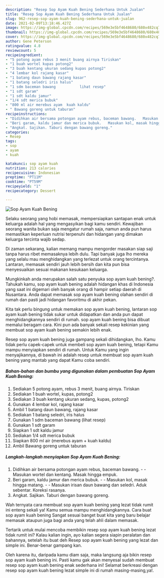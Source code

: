 ```yaml
---
description: "Resep Sop Ayam Kuah Bening Sederhana Untuk Jualan"
title: "Resep Sop Ayam Kuah Bening Sederhana Untuk Jualan"
slug: 962-resep-sop-ayam-kuah-bening-sederhana-untuk-jualan
date: 2021-02-09T13:18:46.427Z
image: https://img-global.cpcdn.com/recipes/569e3e5bf4648680/680x482cq70/sop-ayam-kuah-bening-foto-resep-utama.jpg
thumbnail: https://img-global.cpcdn.com/recipes/569e3e5bf4648680/680x482cq70/sop-ayam-kuah-bening-foto-resep-utama.jpg
cover: https://img-global.cpcdn.com/recipes/569e3e5bf4648680/680x482cq70/sop-ayam-kuah-bening-foto-resep-utama.jpg
author: Gene Peterson
ratingvalue: 4.8
reviewcount: 5
recipeingredient:
- "5 potong ayam rebus 3 menit buang airnya Tiriskan"
- "1 buah wortel kupas potong2"
- "3 buah kentang ukuran sedang kupas potong2"
- "4 lembar kol rajang kasar"
- "1 batang daun bawang rajang kasar"
- "1 batang seledri iris halus"
- "1 sdm baceman bawang           lihat resep"
- "1 sdt garam"
- "1 sdt kaldu jamur"
- "1/4 sdt merica bubuk"
- "800 ml air merebus ayam  kuah kaldu"
- " Bawang goreng untuk taburan"
recipeinstructions:
- "Didihkan air bersama potongan ayam rebus, baceman bawang.   Masukan wortel dan kentang. Masak hingga empuk."
- "Beri garam, kaldu jamur dan merica bubuk.   Masukan kol, masak hingga matang.   Masukan irisan daun bawang dan seledri. Aduk sebentar. Koreksi rasanya."
- "Angkat. Sajikan. Taburi dengan bawang goreng."
categories:
- Resep
tags:
- sop
- ayam
- kuah

katakunci: sop ayam kuah 
nutrition: 213 calories
recipecuisine: Indonesian
preptime: "PT11M"
cooktime: "PT59M"
recipeyield: "1"
recipecategory: Dessert

---
```



![Sop Ayam Kuah Bening](https://img-global.cpcdn.com/recipes/569e3e5bf4648680/680x482cq70/sop-ayam-kuah-bening-foto-resep-utama.jpg)

Selaku seorang yang hobi memasak, mempersiapkan santapan enak untuk keluarga adalah hal yang mengasyikan bagi kamu sendiri. Kewajiban seorang  wanita bukan saja mengatur rumah saja, namun anda pun harus memastikan keperluan nutrisi terpenuhi dan hidangan yang dimakan keluarga tercinta wajib sedap.

Di zaman  sekarang, kalian memang mampu mengorder masakan siap saji tanpa harus ribet memasaknya lebih dulu. Tapi banyak juga lho mereka yang selalu mau menghidangkan yang terlezat untuk orang tercintanya. Lantaran, memasak sendiri jauh lebih bersih dan kita pun bisa menyesuaikan sesuai makanan kesukaan keluarga. 



Mungkinkah anda merupakan salah satu penyuka sop ayam kuah bening?. Tahukah kamu, sop ayam kuah bening adalah hidangan khas di Indonesia yang saat ini digemari oleh banyak orang di hampir setiap daerah di Nusantara. Anda dapat memasak sop ayam kuah bening olahan sendiri di rumah dan pasti jadi hidangan favoritmu di akhir pekan.

Kita tak perlu bingung untuk memakan sop ayam kuah bening, lantaran sop ayam kuah bening tidak sukar untuk didapatkan dan anda pun dapat menghidangkannya sendiri di rumah. sop ayam kuah bening bisa dibuat memalui beragam cara. Kini pun ada banyak sekali resep kekinian yang membuat sop ayam kuah bening semakin lebih enak.

Resep sop ayam kuah bening juga gampang sekali dihidangkan, lho. Kamu tidak perlu capek-capek untuk membeli sop ayam kuah bening, tetapi Kamu mampu menyiapkan sendiri di rumah. Untuk Kamu yang ingin menyajikannya, di bawah ini adalah resep untuk membuat sop ayam kuah bening yang mantab yang dapat Kamu coba sendiri.

<!--inarticleads1-->

##### Bahan-bahan dan bumbu yang digunakan dalam pembuatan Sop Ayam Kuah Bening:

1. Sediakan 5 potong ayam, rebus 3 menit, buang airnya. Tiriskan
1. Sediakan 1 buah wortel, kupas, potong2
1. Sediakan 3 buah kentang ukuran sedang, kupas, potong2
1. Gunakan 4 lembar kol, rajang kasar
1. Ambil 1 batang daun bawang, rajang kasar
1. Sediakan 1 batang seledri, iris halus
1. Gunakan 1 sdm baceman bawang           (lihat resep)
1. Gunakan 1 sdt garam
1. Siapkan 1 sdt kaldu jamur
1. Sediakan 1/4 sdt merica bubuk
1. Siapkan 800 ml air (merebus ayam + kuah kaldu)
1. Ambil  Bawang goreng untuk taburan




<!--inarticleads2-->

##### Langkah-langkah menyiapkan Sop Ayam Kuah Bening:

1. Didihkan air bersama potongan ayam rebus, baceman bawang.  -  - Masukan wortel dan kentang. Masak hingga empuk.
1. Beri garam, kaldu jamur dan merica bubuk.  -  - Masukan kol, masak hingga matang.  -  - Masukan irisan daun bawang dan seledri. Aduk sebentar. Koreksi rasanya.
1. Angkat. Sajikan. Taburi dengan bawang goreng.




Wah ternyata cara membuat sop ayam kuah bening yang lezat tidak rumit ini enteng sekali ya! Kamu semua mampu menghidangkannya. Cara buat sop ayam kuah bening Sangat sesuai banget buat kita yang baru belajar memasak ataupun juga bagi anda yang telah ahli dalam memasak.

Tertarik untuk mulai mencoba membikin resep sop ayam kuah bening lezat tidak rumit ini? Kalau kalian ingin, ayo kalian segera siapin peralatan dan bahannya, setelah itu buat deh Resep sop ayam kuah bening yang lezat dan simple ini. Benar-benar gampang kan. 

Oleh karena itu, daripada kamu diam saja, maka langsung aja bikin resep sop ayam kuah bening ini. Pasti kamu gak akan menyesal sudah membuat resep sop ayam kuah bening enak sederhana ini! Selamat berkreasi dengan resep sop ayam kuah bening lezat simple ini di rumah masing-masing,ya!.

